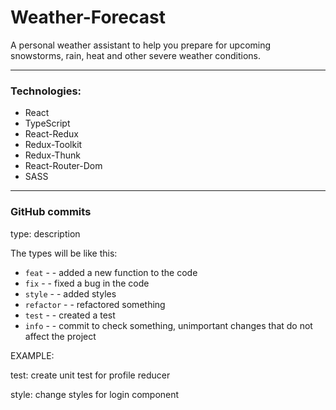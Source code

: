 # Weather-Forecast

A personal weather assistant to help you prepare for upcoming snowstorms, rain, heat and other severe weather
conditions.

---

### Technologies:

- React
- TypeScript
- React-Redux
- Redux-Toolkit
- Redux-Thunk
- React-Router-Dom
- SASS

---

### GitHub commits

type: description

The types will be like this:

- `feat` - - added a new function to the code
- `fix` - - fixed a bug in the code
- `style` - - added styles
- `refactor` - - refactored something
- `test` - - created a test
- `info` - - commit to check something, unimportant changes that do not affect the project

EXAMPLE:

test: create unit test for profile reducer

style: change styles for login component